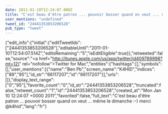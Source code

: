 ```yaml
---
date: 2011-01-10T12:24:07.000Z
title: "C'est beau d'être patron ... pouvoir bosser quand on veut ... même le dimanche :-) merci <a href='http://twitter.com/k4hid'>@k4hid</a>″"
user_mentions: "undefined"
tweet_id: "24441353853206528"
pub_type: "tweet"
---
```

{"edit_info":{"initial":{"editTweetIds":["24441353853206528"],"editableUntil":"2011-01-10T12:54:07.514Z","editsRemaining":"5","isEditEligible":true}},"retweeted":false,"source":"<a href=\"http://itunes.apple.com/us/app/twitter/id409789998?mt=12\" rel=\"nofollow\">Twitter for Mac</a>","entities":{"hashtags":[],"symbols":[],"user_mentions":[{"name":"Ben Pb","screen_name":"K4HID","indices":["89","95"],"id_str":"66117207","id":"66117207"}],"urls":[]},"display_text_range":["0","95"],"favorite_count":"0","id_str":"24441353853206528","truncated":false,"retweet_count":"1","id":"24441353853206528","created_at":"Mon Jan 10 12:24:07 +0000 2011","favorited":false,"full_text":"C'est beau d'être patron ... pouvoir bosser quand on veut ... même le dimanche :-) merci @k4hid","lang":"fr"}
